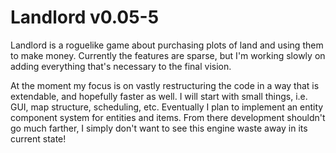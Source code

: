 # Landlord v0.05-5

Landlord is a roguelike game about purchasing plots of land and using them to make money. Currently the features are sparse, but I'm working slowly on adding everything that's necessary to the final vision.

At the moment my focus is on vastly restructuring the code in a way that is extendable, and hopefully faster as well. I will start with small things, i.e. GUI, map structure, scheduling, etc. Eventually I plan to implement an entity component system for entities and items. From there development shouldn't go much farther, I simply don't want to see this engine waste away in its current state!
